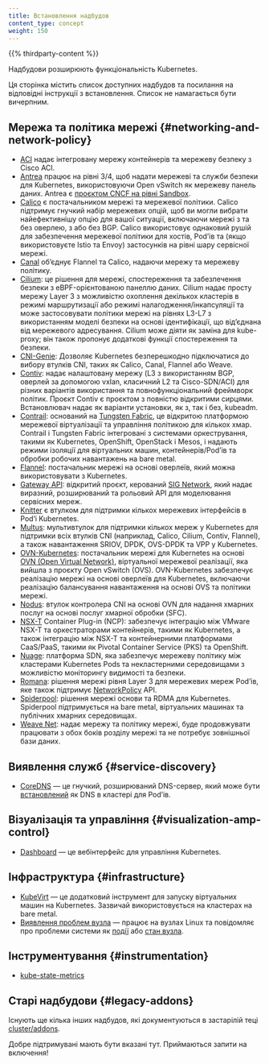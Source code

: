 ```yaml
---
title: Встановлення надбудов
content_type: concept
weight: 150
---
```


<!-- overview -->

{{% thirdparty-content %}}

Надбудови розширюють функціональність Kubernetes.

Ця сторінка містить список доступних надбудов та посилання на відповідні інструкції з встановлення. Список не намагається бути вичерпним.

<!-- body -->

## Мережа та політика мережі {#networking-and-network-policy}

* [ACI](https://www.github.com/noironetworks/aci-containers) надає інтегровану мережу контейнерів та мережеву безпеку з Cisco ACI.
* [Antrea](https://antrea.io/) працює на рівні 3/4, щоб надати мережеві та служби безпеки для Kubernetes, використовуючи Open vSwitch як мережеву панель даних. Antrea є [проєктом CNCF на рівні Sandbox](https://www.cncf.io/projects/antrea/).
* [Calico](https://www.tigera.io/project-calico/) є постачальником мережі та мережевої політики. Calico підтримує гнучкий набір мережевих опцій, щоб ви могли вибрати найефективнішу опцію для вашої ситуації, включаючи мережі з та без оверлею, з або без BGP. Calico використовує однаковий рушій для забезпечення мережевої політики для хостів, Podʼів та (якщо використовуєте Istio та Envoy) застосунків на рівні шару сервісної мережі.
* [Canal](https://projectcalico.docs.tigera.io/getting-started/kubernetes/flannel/flannel) обʼєднує Flannel та Calico, надаючи мережу та мережеву політику.
* [Cilium](https://github.com/cilium/cilium): це рішення для мережі, спостереження та забезпечення безпеки з eBPF-орієнтованою панеллю даних. Cilium надає просту мережу Layer 3 з можливістю охоплення декількох кластерів в режимі маршрутизації або режимі налагодження/інкапсуляції та може застосовувати політики мережі на рівнях L3-L7 з використанням моделі безпеки на основі ідентифікації, що відʼєднана від мережевого адресування. Cilium може діяти як заміна для kube-proxy; він також пропонує додаткові функції спостереження та безпеки.
* [CNI-Genie](https://github.com/cni-genie/CNI-Genie): Дозволяє Kubernetes безперешкодно підключатися до вибору втулків CNI, таких як Calico, Canal, Flannel або Weave.
* [Contiv](https://contivpp.io/): надає налаштовану мережу (L3 з використанням BGP, оверлей за допомогою vxlan, класичний L2 та Cisco-SDN/ACI) для різних варіантів використання та повнофункціональний фреймворк політик. Проєкт Contiv є проєктом з повністю відкритими сирцями. Встановлювач надає як варіанти установки, як з, так і без, kubeadm.
* [Contrail](https://www.juniper.net/us/en/products-services/sdn/contrail/contrail-networking/): оснований на [Tungsten Fabric](https://tungsten.io), це відкритою платформою мережевої віртуалізації та управління політикою для кількох хмар. Contrail і Tungsten Fabric інтегровані з системами оркестрування, такими як Kubernetes, OpenShift, OpenStack і Mesos, і надають режими ізоляції для віртуальних машин, контейнерів/Podʼів та обробки робочих навантажень на bare metal.
* [Flannel](https://github.com/flannel-io/flannel#deploying-flannel-manually): постачальник мережі на основі оверлеїв, який можна використовувати з Kubernetes.
* [Gateway API](/docs/concepts/services-networking/gateway/): відкритий проєкт, керований [SIG Network](https://github.com/kubernetes/community/tree/master/sig-network), який надає виразний, розширюваний та рольовий API для моделювання сервісних мереж.
* [Knitter](https://github.com/ZTE/Knitter/) є втулком для підтримки кількох мережевих інтерфейсів в Podʼі Kubernetes.
* [Multus](https://github.com/k8snetworkplumbingwg/multus-cni): мультивтулок для підтримки кількох мереж у Kubernetes для підтримки всіх втулків CNI (наприклад, Calico, Cilium, Contiv, Flannel), а також навантаження SRIOV, DPDK, OVS-DPDK та VPP у Kubernetes.
* [OVN-Kubernetes](https://github.com/ovn-org/ovn-kubernetes/): постачальник мережі для Kubernetes на основі [OVN (Open Virtual Network)](https://github.com/ovn-org/ovn/), віртуальної мережевої реалізації, яка вийшла з проєкту Open vSwitch (OVS). OVN-Kubernetes забезпечує реалізацію мережі на основі оверлеїв для Kubernetes, включаючи реалізацію балансування навантаження на основі OVS та політики мережі.
* [Nodus](https://github.com/akraino-edge-stack/icn-nodus): втулок контролера CNI на основі OVN для надання хмарних послуг на основі послуг хмарної обробки (SFC).
* [NSX-T](https://docs.vmware.com/en/VMware-NSX-T-Data-Center/index.html) Container Plug-in (NCP): забезпечує інтеграцію між VMware NSX-T та оркестраторами контейнерів, такими як Kubernetes, а також інтеграцію між NSX-T та контейнерними платформами CaaS/PaaS, такими як Pivotal Container Service (PKS) та OpenShift.
* [Nuage](https://github.com/nuagenetworks/nuage-kubernetes/blob/v5.1.1-1/docs/kubernetes-1-installation.rst): платформа SDN, яка забезпечує мережеву політику між кластерами Kubernetes Pods та некластерними середовищами з можливістю моніторингу видимості та безпеки.
* [Romana](https://github.com/romana): рішення мережі рівня Layer 3 для мережевих мереж Podʼів, яке також підтримує [NetworkPolicy](/docs/concepts/services-networking/network-policies/) API.
* [Spiderpool](https://github.com/spidernet-io/spiderpool): рішення мережі основи та RDMA для Kubernetes. Spiderpool підтримується на bare metal, віртуальних машинах та публічних хмарних середовищах.
* [Weave Net](https://github.com/rajch/weave#using-weave-on-kubernetes): надає мережу та політику мережі, буде продовжувати працювати з обох боків розділу мережі та не потребує зовнішньої бази даних.

## Виявлення служб {#service-discovery}

* [CoreDNS](https://coredns.io) — це гнучкий, розширюваний DNS-сервер, який може бути [встановлений](https://github.com/coredns/deployment/tree/master/kubernetes) як DNS в кластері для Podʼів.

## Візуалізація та управління {#visualization-amp-control}

* [Dashboard](https://github.com/kubernetes/dashboard#kubernetes-dashboard) — це вебінтерфейс для управління Kubernetes.

## Інфраструктура {#infrastructure}

* [KubeVirt](https://kubevirt.io/user-guide/#/installation/installation) — це додатковий інструмент для запуску віртуальних машин на Kubernetes. Зазвичай використовується на кластерах на bare metal.
* [Виявлення проблем вузла](https://github.com/kubernetes/node-problem-detector) — працює на вузлах Linux та повідомляє про проблеми системи як [події](/docs/reference/kubernetes-api/cluster-resources/event-v1/) або [стан вузла](/docs/concepts/architecture/nodes/#condition).

## Інструментування {#instrumentation}

* [kube-state-metrics](/docs/concepts/cluster-administration/kube-state-metrics)

## Старі надбудови {#legacy-addons}

Існують ще кілька інших надбудов, які документуються в застарілій теці [cluster/addons](https://git.k8s.io/kubernetes/cluster/addons).

Добре підтримувані мають бути вказані тут. Приймаються запити на включення!
